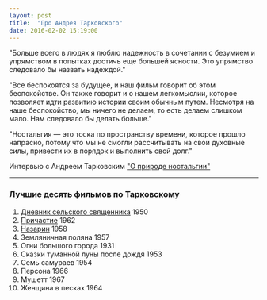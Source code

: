 ```yaml
---
layout: post
title:  "Про Андрея Тарковского"
date: 2016-02-02 15:19:00
---
```


"Больше всего в людях я люблю надежность в сочетании с безумием и упрямством в попытках достичь еще большей ясности. Это упрямство следовало бы назвать надеждой."

"Все беспокоятся за будущее, и наш фильм говорит об этом беспокойстве. Он также говорит и о нашем легкомыслии, которое позволяет идти развитию истории своим обычным путем. Несмотря на наше беспокойство, мы ничего не делаем, то есть делаем слишком мало. Нам следовало бы делать больше."

"Ностальгия — это тоска по пространству времени, которое прошло напрасно, потому что мы не смогли рассчитывать на свои духовные силы, привести их в порядок и выполнить свой долг."

Интервью с Андреем Тарковским ["О природе ностальгии"](http://tarkovskiy.su/texty/Tarkovskiy/Bachmann.html)

***

### Лучшие десять фильмов по Тарковскому

1. [Дневник сельского священника](http://www.kinopoisk.ru/film/94546/) 1950
2. [Причастие](http://www.kinopoisk.ru/film/15183/) 1962
3. [Назарин](http://www.kinopoisk.ru/film/59136/) 1958
4. Земляничная поляна 1957
5. Огни большого города 1931
6. Сказки туманной луны после дождя 1953
7. Семь самураев 1954
8. Персона 1966
9. Мушетт 1967
10. Женщина в песках 1964


